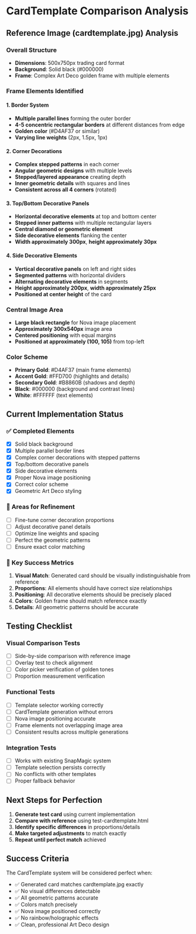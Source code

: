 # CardTemplate Comparison Analysis

## Reference Image (cardtemplate.jpg) Analysis

### Overall Structure
- **Dimensions**: 500x750px trading card format
- **Background**: Solid black (#000000)
- **Frame**: Complex Art Deco golden frame with multiple elements

### Frame Elements Identified

#### 1. Border System
- **Multiple parallel lines** forming the outer border
- **4-5 concentric rectangular borders** at different distances from edge
- **Golden color** (#D4AF37 or similar)
- **Varying line weights** (2px, 1.5px, 1px)

#### 2. Corner Decorations
- **Complex stepped patterns** in each corner
- **Angular geometric designs** with multiple levels
- **Stepped/layered appearance** creating depth
- **Inner geometric details** with squares and lines
- **Consistent across all 4 corners** (rotated)

#### 3. Top/Bottom Decorative Panels
- **Horizontal decorative elements** at top and bottom center
- **Stepped inner patterns** with multiple rectangular layers
- **Central diamond or geometric element**
- **Side decorative elements** flanking the center
- **Width approximately 300px**, **height approximately 30px**

#### 4. Side Decorative Elements
- **Vertical decorative panels** on left and right sides
- **Segmented patterns** with horizontal dividers
- **Alternating decorative elements** in segments
- **Height approximately 200px**, **width approximately 25px**
- **Positioned at center height** of the card

### Central Image Area
- **Large black rectangle** for Nova image placement
- **Approximately 300x540px** image area
- **Centered positioning** with equal margins
- **Positioned at approximately (100, 105)** from top-left

### Color Scheme
- **Primary Gold**: #D4AF37 (main frame elements)
- **Accent Gold**: #FFD700 (highlights and details)
- **Secondary Gold**: #B8860B (shadows and depth)
- **Black**: #000000 (background and contrast lines)
- **White**: #FFFFFF (text elements)

## Current Implementation Status

### ✅ Completed Elements
- [x] Solid black background
- [x] Multiple parallel border lines
- [x] Complex corner decorations with stepped patterns
- [x] Top/bottom decorative panels
- [x] Side decorative elements
- [x] Proper Nova image positioning
- [x] Correct color scheme
- [x] Geometric Art Deco styling

### 🔄 Areas for Refinement
- [ ] Fine-tune corner decoration proportions
- [ ] Adjust decorative panel details
- [ ] Optimize line weights and spacing
- [ ] Perfect the geometric patterns
- [ ] Ensure exact color matching

### 🎯 Key Success Metrics
1. **Visual Match**: Generated card should be visually indistinguishable from reference
2. **Proportions**: All elements should have correct size relationships
3. **Positioning**: All decorative elements should be precisely placed
4. **Colors**: Golden frame should match reference exactly
5. **Details**: All geometric patterns should be accurate

## Testing Checklist

### Visual Comparison Tests
- [ ] Side-by-side comparison with reference image
- [ ] Overlay test to check alignment
- [ ] Color picker verification of golden tones
- [ ] Proportion measurement verification

### Functional Tests
- [ ] Template selector working correctly
- [ ] CardTemplate generation without errors
- [ ] Nova image positioning accurate
- [ ] Frame elements not overlapping image area
- [ ] Consistent results across multiple generations

### Integration Tests
- [ ] Works with existing SnapMagic system
- [ ] Template selection persists correctly
- [ ] No conflicts with other templates
- [ ] Proper fallback behavior

## Next Steps for Perfection

1. **Generate test card** using current implementation
2. **Compare with reference** using test-cardtemplate.html
3. **Identify specific differences** in proportions/details
4. **Make targeted adjustments** to match exactly
5. **Repeat until perfect match** achieved

## Success Criteria

The CardTemplate system will be considered perfect when:
- ✅ Generated card matches cardtemplate.jpg exactly
- ✅ No visual differences detectable
- ✅ All geometric patterns accurate
- ✅ Colors match precisely
- ✅ Nova image positioned correctly
- ✅ No rainbow/holographic effects
- ✅ Clean, professional Art Deco design
